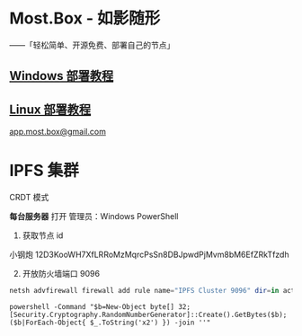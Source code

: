 # Most.Box - 如影随形

——「轻松简单、开源免费、部署自己的节点」

## [Windows 部署教程](/app.most.box/src/app/build/windows.md)

## [Linux 部署教程](/app.most.box/src/app/build/linux.md)

app.most.box@gmail.com

# IPFS 集群

CRDT 模式

**每台服务器** 打开 管理员：Windows PowerShell

1. 获取节点 id

小钢炮
12D3KooWH7XfLRRoMzMqrcPsSn8DBJpwdPjMvm8bM6EfZRkTfzdh

2. 开放防火墙端口 9096

```powershell
netsh advfirewall firewall add rule name="IPFS Cluster 9096" dir=in action=allow protocol=TCP localport=9096
```

```
powershell -Command "$b=New-Object byte[] 32; [Security.Cryptography.RandomNumberGenerator]::Create().GetBytes($b); ($b|ForEach-Object{ $_.ToString('x2') }) -join ''"
```
